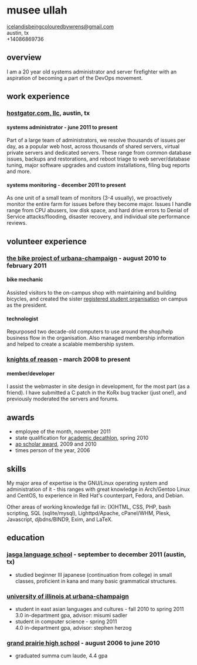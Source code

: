 # musee ullah

<icelandisbeingcolouredbywrens@gmail.com>  
austin, tx  
+14086869736  

## overview

I am a 20 year old systems administrator and server firefighter with an aspiration of becoming a part of the DevOps movement.

## work experience

### [hostgator.com, llc][], austin, tx

#### systems administrator - june 2011 to present

Part of a large team of administrators, we resolve thousands of issues per day, as a popular web host, across thousands of shared servers, virtual private servers and dedicated servers. These range from common database issues, backups and restorations, and reboot triage to web server/database tuning, major software upgrades and custom installations, filing bug reports and more.

#### systems monitoring - december 2011 to present

As one unit of a small team of monitors (3-4 usually), we proactively monitor the entire farm for issues before they become major. Issues I handle range from CPU abusers, low disk space, and hard drive errors to Denial of Service attacks/flooding, disaster recovery, and individual site performance reviews.

## volunteer experience

### [the bike project of urbana-champaign][] - august 2010 to february 2011

#### bike mechanic

Assisted visitors to the on-campus shop with maintaining and building bicycles, and created the sister [registered student organisation][] on campus as the president.

#### technologist

Repurposed two decade-old computers to use around the shop/help business flow in the organisation. Also managed membership information and helped to create a scalable membership system.

### [knights of reason][] - march 2008 to present

#### member/developer

I assist the webmaster in site design in development, for the most part (as a friend). I have submitted a C patch in the KoRx bug tracker (just one!), and previously moderated the servers and forums.

## awards

- employee of the month, november 2011
- state qualification for [academic decathlon][], spring 2010
- [ap scholar award][], 2009 and 2010
- times person of the year, 2006

## skills

My major area of expertise is the GNU/Linux operating system and administration of it - this ranges with great knowledge in Arch/Gentoo Linux and CentOS, to experience in Red Hat's counterpart, Fedora, and Debian.

Other areas of working knowledge fall in: (X)HTML, CSS, PHP, bash scripting, SQL (sqlite/mysql), Lighttpd/Apache, cPanel/WHM, Plesk, Javascript, djbdns/BIND9, Exim, and LaTeX.

## education

### [jasga language school][] - september to december 2011 (austin, tx)

- studied beginner III japanese (continuation from college) in small classes, proficient in kana and many basic grammatical structures.

### [university of illinois at urbana-champaign][]

- student in east asian languages and cultures - fall 2010 to spring 2011  
  3.0 in-department gpa, advisor: misumi sadler
- student in computer science - spring 2011  
  4.0 in-department gpa, advisor: stephen herzog

### [grand prairie high school][] - august 2006 to june 2010

- graduated summa cum laude, 4.4 gpa

[hostgator.com, llc]: http://www.hostgator.com
[university of illinois at urbana-champaign]: http://www.illinois.edu
[grand prairie high school]: http://gphs.gpisd.org
[the bike project of urbana-champaign]: http://thebikeproject.org
[registered student organisation]: http://www.union.uiuc.edu/involvement/rso
[knights of reason]: http://www.knightsofreason.net
[academic decathlon]: http://usad.org
[jasga language school]: http://www.jasga.org/news/announcements/fall-2011-japanese-language-program
[ap scholar award]: http://www.collegeboard.com/student/testing/ap/scholarawards.html
